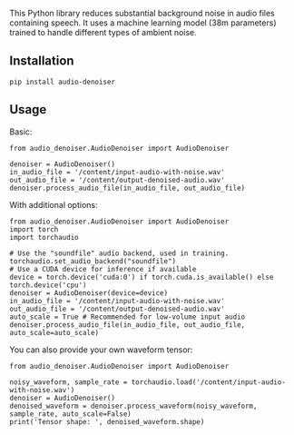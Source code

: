 This Python library reduces substantial background noise 
in audio files containing speech. It uses a machine 
learning model (38m parameters) trained to handle 
different types of ambient noise.

## Installation

    pip install audio-denoiser

## Usage

Basic:

    from audio_denoiser.AudioDenoiser import AudioDenoiser
    
    denoiser = AudioDenoiser()
    in_audio_file = '/content/input-audio-with-noise.wav'
    out_audio_file = '/content/output-denoised-audio.wav'
    denoiser.process_audio_file(in_audio_file, out_audio_file)

With additional options:

    from audio_denoiser.AudioDenoiser import AudioDenoiser
    import torch
    import torchaudio
    
    # Use the "soundfile" audio backend, used in training.
    torchaudio.set_audio_backend("soundfile")
    # Use a CUDA device for inference if available
    device = torch.device('cuda:0') if torch.cuda.is_available() else torch.device('cpu')
    denoiser = AudioDenoiser(device=device)
    in_audio_file = '/content/input-audio-with-noise.wav'
    out_audio_file = '/content/output-denoised-audio.wav'
    auto_scale = True # Recommended for low-volume input audio
    denoiser.process_audio_file(in_audio_file, out_audio_file, auto_scale=auto_scale)

You can also provide your own waveform tensor:

    from audio_denoiser.AudioDenoiser import AudioDenoiser

    noisy_waveform, sample_rate = torchaudio.load('/content/input-audio-with-noise.wav')
    denoiser = AudioDenoiser()
    denoised_waveform = denoiser.process_waveform(noisy_waveform, sample_rate, auto_scale=False)
    print('Tensor shape: ', denoised_waveform.shape)
